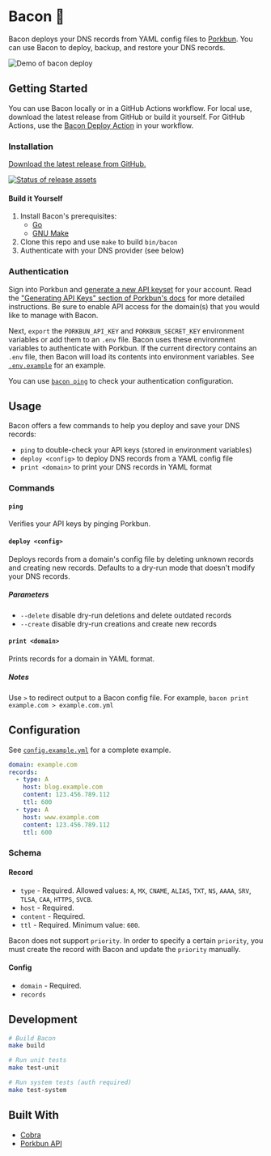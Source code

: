 # Bacon 🥓

Bacon deploys your DNS records from YAML config files to [Porkbun](https://porkbun.com/api/json/v3/documentation). You can use Bacon to deploy, backup, and restore your DNS records.

![Demo of bacon deploy](https://user-images.githubusercontent.com/19893438/167231076-2f99e0ce-9ed7-40e4-9b1e-fc2fd578cd0f.gif)

## Getting Started

You can use Bacon locally or in a GitHub Actions workflow. For local use, download the latest release from GitHub or build it yourself. For GitHub Actions, use the [Bacon Deploy Action](https://github.com/jungaretti/bacon-deploy-action) in your workflow.

### Installation

[Download the latest release from GitHub.](https://github.com/jungaretti/bacon/releases)

[![Status of release assets](https://github.com/jungaretti/bacon/actions/workflows/release-assets.yml/badge.svg)](https://github.com/jungaretti/bacon/actions/workflows/release-assets.yml)

#### Build it Yourself

1. Install Bacon's prerequisites:
   - [Go](https://go.dev/dl/)
   - [GNU Make](https://ftp.gnu.org/gnu/make/)
2. Clone this repo and use `make` to build `bin/bacon`
3. Authenticate with your DNS provider (see below)

### Authentication

Sign into Porkbun and [generate a new API keyset](https://porkbun.com/account/api) for your account. Read the ["Generating API Keys" section of Porkbun's docs](https://kb.porkbun.com/article/190-getting-started-with-the-porkbun-dns-api) for more detailed instructions. Be sure to enable API access for the domain(s) that you would like to manage with Bacon.

Next, `export` the `PORKBUN_API_KEY` and `PORKBUN_SECRET_KEY` environment variables or add them to an `.env` file. Bacon uses these environment variables to authenticate with Porkbun. If the current directory contains an `.env` file, then Bacon will load its contents into environment variables. See [`.env.example`](https://github.com/jungaretti/bacon/blob/main/.env.example) for an example.

You can use [`bacon ping`](#ping) to check your authentication configuration.

## Usage

Bacon offers a few commands to help you deploy and save your DNS records:

- `ping` to double-check your API keys (stored in environment variables)
- `deploy <config>` to deploy DNS records from a YAML config file
- `print <domain>` to print your DNS records in YAML format

### Commands

#### `ping`

Verifies your API keys by pinging Porkbun.

#### `deploy <config>`

Deploys records from a domain's config file by deleting unknown records and creating new records. Defaults to a dry-run mode that doesn't modify your DNS records.

##### Parameters

- `--delete` disable dry-run deletions and delete outdated records
- `--create` disable dry-run creations and create new records

#### `print <domain>`

Prints records for a domain in YAML format.

##### Notes

Use `>` to redirect output to a Bacon config file. For example, `bacon print example.com > example.com.yml`

## Configuration

See [`config.example.yml`](https://github.com/jungaretti/bacon/blob/main/config.example.yml) for a complete example.

```yaml
domain: example.com
records:
  - type: A
    host: blog.example.com
    content: 123.456.789.112
    ttl: 600
  - type: A
    host: www.example.com
    content: 123.456.789.112
    ttl: 600
```

### Schema

#### Record

- `type` - Required. Allowed values: `A`, `MX`, `CNAME`, `ALIAS`, `TXT`, `NS`, `AAAA`, `SRV`, `TLSA`, `CAA`, `HTTPS`, `SVCB`.
- `host` - Required.
- `content` - Required.
- `ttl` - Required. Minimum value: `600`.

Bacon does not support `priority`. In order to specify a certain `priority`, you must create the record with Bacon and update the `priority` manually.

#### Config

- `domain` - Required.
- `records`

## Development

```bash
# Build Bacon
make build

# Run unit tests
make test-unit

# Run system tests (auth required)
make test-system
```

## Built With

- [Cobra](https://cobra.dev/)
- [Porkbun API](https://porkbun.com/api/json/v3/documentation)
